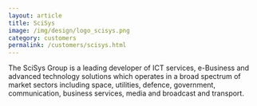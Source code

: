 ```yaml
---
layout: article
title: SciSys
image: /img/design/logo_scisys.png
category: customers
permalink: /customers/scisys.html
---
```


The SciSys Group is a leading developer of ICT services, e-Business
and advanced technology solutions which operates in a broad spectrum
of market sectors including space, utilities, defence, government,
communication, business services, media and broadcast and transport.

